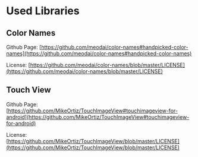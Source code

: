 # Used Libraries

## Color Names

Github Page:
[https://github.com/meodai/color-names#handpicked-color-names](https://github.com/meodai/color-names#handpicked-color-names)

License:
[https://github.com/meodai/color-names/blob/master/LICENSE](https://github.com/meodai/color-names/blob/master/LICENSE)

## Touch View

Github Page:
[https://github.com/MikeOrtiz/TouchImageView#touchimageview-for-android](https://github.com/MikeOrtiz/TouchImageView#touchimageview-for-android)

License:
[https://github.com/MikeOrtiz/TouchImageView/blob/master/LICENSE](https://github.com/MikeOrtiz/TouchImageView/blob/master/LICENSE)